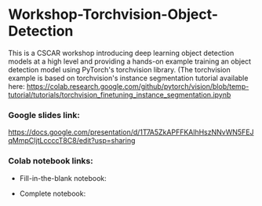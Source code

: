 # Workshop-Torchvision-Object-Detection

This is a CSCAR workshop introducing deep learning object detection models at a high level and providing a hands-on example training an object detection model using PyTorch's torchvision library. (The torchvision example is based on torchvision's instance segmentation tutorial available here:  https://colab.research.google.com/github/pytorch/vision/blob/temp-tutorial/tutorials/torchvision_finetuning_instance_segmentation.ipynb 

### Google slides link:

https://docs.google.com/presentation/d/1T7A5ZkAPFFKAlhHszNNvWN5FEJqMmpCIjtLccccT8C8/edit?usp=sharing

### Colab notebook links:

- Fill-in-the-blank notebook:



- Complete notebook:


